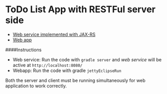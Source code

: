 # ToDo List App with RESTFul server side
* [Web service implemented with JAX-RS](todo-rest-server)
* [Web app](todo-web-cli)

####Instructions
* Web service: Run the code with ```gradle server``` and  _web service_ will be active at ``http://localhost:8080/``
* Webapp: Run the code with gradle ```jettyEclipseRun```

Both the server and client must be running simultaneously for web application to work correctly.
